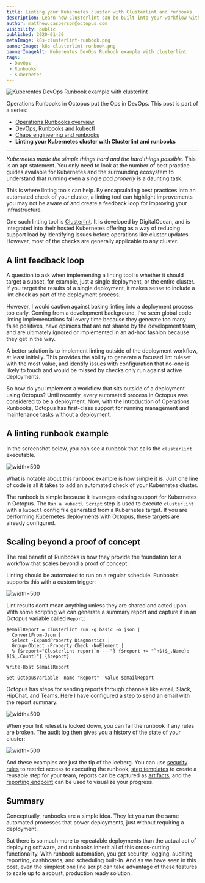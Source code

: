 ```yaml
---
title: Linting your Kubernetes cluster with Clusterlint and runbooks
description: Learn how Clusterlint can be built into your workflow with runbooks
author: matthew.casperson@octopus.com
visibility: public
published: 2020-01-30
metaImage: k8s-clusterlint-runbook.png
bannerImage: k8s-clusterlint-runbook.png
bannerImageAlt: Kuberentes DevOps Runbook example with clusterlint
tags:
 - DevOps
 - Runbooks
 - Kubernetes
---
```


![Kuberentes DevOps Runbook example with clusterlint](k8s-clusterlint-runbook.png)

Operations Runbooks in Octopus put the Ops in DevOps. This post is part of a series:

- [Operations Runbooks overview](/blog/2020-01/operations-runbooks/index.md)
- [DevOps, Runbooks and kubectl](/blog/2021-09/devops-runbooks-and-kubectl/index.md)
- [Chaos engineering and runbooks](/blog/2021-09/chaos-engineering-and-runbooks/index.md)
- **Linting your Kubernetes cluster with Clusterlint and runbooks**

---

*Kubernetes made the simple things hard and the hard things possible.* This is an apt statement. You only need to look at the number of best practice guides available for Kubernetes and the surrounding ecosystem to understand that running even a single pod *properly* is a daunting task.

This is where linting tools can help. By encapsulating best practices into an automated check of your cluster, a linting tool can highlight improvements you may not be aware of and create a feedback loop for improving your infrastructure.

One such linting tool is [Clusterlint](https://github.com/digitalocean/clusterlint). It is developed by DigitalOcean, and is integrated into their hosted Kubernetes offering as a way of reducing support load by identifying issues before operations like cluster updates. However, most of the checks are generally applicable to any cluster.

## A lint feedback loop

A question to ask when implementing a linting tool is whether it should target a subset, for example, just a single deployment, or the entire cluster. If you target the results of a single deployment, it makes sense to include a lint check as part of the deployment process.

However, I would caution against baking linting into a deployment process too early. Coming from a development background, I’ve seen global code linting implementations fail every time because they generate too many false positives, have opinions that are not shared by the development team, and are ultimately ignored or implemented in an ad-hoc fashion because they get in the way.

A better solution is to implement linting outside of the deployment workflow, at least initially. This provides the ability to generate a focused lint ruleset with the most value, and identify issues with configuration that no-one is likely to touch and would be missed by checks only run against active deployments.

So how do you implement a workflow that sits outside of a deployment using Octopus? Until recently, every automated process in Octopus was considered to be a deployment. Now, with the introduction of Operations Runbooks, Octopus has first-class support for running management and maintenance tasks without a deployment.

## A linting runbook example

In the screenshot below, you can see a runbook that calls the `clusterlint` executable.

![](clusterlint-runbook.png "width=500")

What is notable about this runbook example is how simple it is. Just one line of code is all it takes to add an automated check of your Kubernetes cluster.

The runbook is simple because it leverages existing support for Kubernetes in Octopus. The `Run a kubectl Script` step is used to execute `clusterlint` with a `kubectl` config file generated from a Kubernetes target. If you are performing Kubernetes deployments with Octopus, these targets are already configured.

## Scaling beyond a proof of concept

The real benefit of Runbooks is how they provide the foundation for a workflow that scales beyond a proof of concept.

Linting should be automated to run on a regular schedule. Runbooks supports this with a custom trigger:

![](runbook-schedule.png "width=500")

Lint results don’t mean anything unless they are shared and acted upon. With some scripting we can generate a summary report and capture it in an Octopus variable called `Report`:

```
$emailReport = clusterlint run -g basic -o json |
  ConvertFrom-Json |
  Select -ExpandProperty Diagnostics |
  Group-Object -Property Check -NoElement |
  % {$report="Clusterlint report`n----"} {$report += "`n$($_.Name): $($_.Count)"} {$report}

Write-Host $emailReport

Set-OctopusVariable -name "Report" -value $emailReport
```

Octopus has steps for sending reports through channels like email, Slack, HipChat, and Teams. Here I have configured a step to send an email with the report summary:

![](email.png "width=500")

When your lint ruleset is locked down, you can fail the runbook if any rules are broken. The audit log then gives you a history of the state of your cluster:

![](audit.png "width=500")

And these examples are just the tip of the iceberg. You can use [security rules](https://octopus.com/docs/administration/managing-users-and-teams) to restrict access to executing the runbook, [step templates](https://octopus.com/docs/deployment-process/steps/custom-step-templates) to create a reusable step for your team, reports can be captured as [artifacts](https://octopus.com/docs/deployment-process/artifacts), and the [reporting endpoint](https://octopus.com/docs/administration/reporting) can be used to visualize your progress.

## Summary

Conceptually, runbooks are a simple idea. They let you run the same automated processes that power deployments, just without requiring a deployment.

But there is so much more to repeatable deployments than the actual act of deploying software, and runbooks inherit all of this cross-cutting functionality. With runbook automation, you get security, logging, auditing, reporting, dashboards, and scheduling built-in. And as we have seen in this post, even the simplest one line script can take advantage of these features to scale up to a robust, production ready solution.
